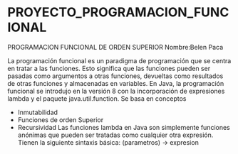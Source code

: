 # PROYECTO_PROGRAMACION_FUNCIONAL
PROGRAMACION FUNCIONAL DE ORDEN SUPERIOR
Nombre:Belen Paca

La programación funcional es un paradigma de programación que se centra en tratar a las funciones. Esto significa que las funciones pueden ser pasadas como argumentos a otras funciones, devueltas como resultados de otras funciones y almacenadas en variables. En Java, la programación funcional se introdujo en la versión 8 con la incorporación de expresiones lambda y el paquete java.util.function.
Se basa en conceptos
*  Inmutabilidad
*  Funciones de orden Superior
*  Recursividad
Las funciones lambda en Java son simplemente funciones anónimas que pueden ser tratadas como cualquier otra expresión. Tienen la siguiente sintaxis básica:
(parametros) -> expresion


